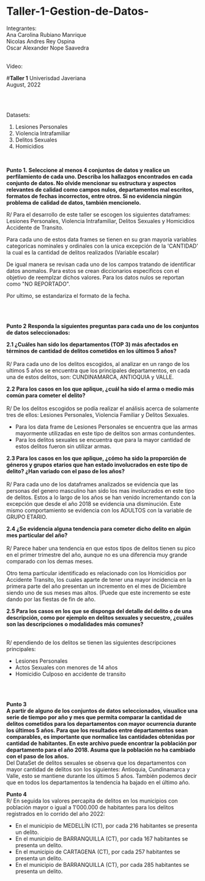 # Taller-1-Gestion-de-Datos-

Integrantes:</br>
Ana Carolina Rubiano Manrique </br>
Nicolas Andres Rey Ospina</br>
Oscar Alexander Nope Saavedra</br>

</br>
Video: 
</br>

#**Taller 1** 
Univerisdad Javeriana  
August, 2022  

</br>
</br>

Datasets:   
1. Lesiones Personales
2. Violencia Intrafamiliar
3. Delitos Sexuales
4. Homicidios

</br>

**Punto 1.** 
**Seleccione al menos 4 conjuntos de datos y realice un perfilamiento de cada uno. Describa los hallazgos encontrados en cada conjunto de datos. No olvide mencionar su estructura y aspectos relevantes de calidad como campos nulos, departamentos mal escritos, formatos de fechas incorrectos, entre otros. Si no evidencia ningún problema de calidad de datos, también mencionelo.** </br>

R/ Para el desarrollo de este taller se escogen los siguientes dataframes: Lesiones Personales, Violencia Intrafamiliar, Delitos Sexuales y Homicidios Accidente de Transito. 

Para cada uno de estos data frames se tienen en su gran mayoría variables categoricas nominales y ordinales con la unica excepción de la 'CANTIDAD' la cual es la cantidad de delitos realizados (Variable escalar)

De igual manera se revisan cada uno de los campos tratando de identificar datos anomalos. Para estos se crean diccionarios especificos con el objetivo de reemplzar dichos valores. Para los datos nulos se reportan como "NO REPORTADO". 

Por ultimo, se estandariza el formato de la fecha. 

</br>
</br>

**Punto 2**
**Responda la siguientes preguntas para cada uno de los conjuntos de datos seleccionados:**

**2.1 ¿Cuáles han sido los departamentos (TOP 3) más afectados en términos de cantidad de delitos cometidos en los últimos 5 años?**</br>
</br>
R/ Para cada uno de los delitos escogidos, al analizar en un rango de los ultimos 5 años se encuentra que los principales departamentos, en cada una de estos delitos, son: CUNDINAMARCA, ANTIOQUIA y VALLE. 

**2.2 Para los casos en los que aplique, ¿cuál ha sido el arma o medio más común para cometer el delito?**</br>
</br>
R/ De los delitos escogidos se podía realizar el análisis acerca de solamente tres de ellos: Lesiones Personales, Violencia Familiar y Delitos Sexuales. 

* Para los data frame de Lesiones Personales se encuentra que las armas mayormente utilizadas en este tipo de delitos son armas contundentes.
* Para los delitos sexuales se encuentra que para la mayor cantidad de estos delitos fueron sin utilizar armas. 

**2.3 Para los casos en los que aplique, ¿cómo ha sido la proporción de géneros y grupos etarios que han estado involucrados en este tipo de delito? ¿Han variado con el paso de los años?**</br>
</br>
R/ Para cada uno de los dataframes analizados se evidencia que las personas del genero masculino han sido los mas involucrados en este tipo de delitos. Estos a lo largo de los años se han venido incrementando con la excepción que desde el año 2018 se evidencia una disminución. Este mismo comportamiento se evidencia con los ADULTOS con la variable de GRUPO ETARIO. 

**2.4 ¿Se evidencia alguna tendencia para cometer dicho delito en algún mes particular del año?**</br>
</br>
R/ Parece haber una tendencia en que estos tipos de delitos tienen su pico en el primer trimestre del año, aunque no es una diferencia muy grande comparado con los demas meses. 

Otro tema particular identificado es relacionado con los Homicidios por Accidente Transito, los cuales aparte de tener una mayor incidencia en la primera parte del año presentan un incremento en el mes de Diciembre siendo uno de sus meses mas altos. (Puede que este incremento se este dando por las fiestas de fin de año.

**2.5 Para los casos en los que se disponga del detalle del delito o de una descripción, como por ejemplo en delitos sexuales y secuestro, ¿cuáles son las descripciones o modalidades más comunes?**</br>
</br>

R/ ependiendo de los delitos se tienen las siguientes descripciones principales:
* Lesiones Personales
* Actos Sexuales con menores de 14 años
* Homicidio Culposo en accidente de transito

</br>
</br>

**Punto 3**</br>
**A partir de alguno de los conjuntos de datos seleccionados, visualice una serie de tiempo por año y mes que permita comparar la cantidad de delitos cometidos para los departamentos con mayor ocurrencia durante los últimos 5 años. Para que los resultados entre departamentos sean comparables, es importante que normalice las cantidades obtenidas por cantidad de habitantes. En este archivo puede encontrar la población por departamento para el año 2018. Asuma que la población no ha cambiado con el paso de los años.**
</br>
Del DataSet de delitos sexuales se observa que los departamentos con mayor cantidad de delitos son los siguientes:
Antioquia, Cundinamarca y Valle, esto se mantiene durante los últimos 5 años.
También podemos decir que en todos los departamentos la tendencia ha bajado en el último año.
</br>

**Punto 4**</br>
R/ En seguida los valores percapita de delitos en los municipios con población mayor o igual a 1'000.000 de habitantes para los delitos registrados en lo corrido del año 2022: 
* En el municipio de MEDELLÍN (CT), por cada 216 habitantes se presenta un delito.
* En el municipio de BARRANQUILLA (CT), por cada 167 habitantes se presenta un delito.
* En el municipio de CARTAGENA (CT), por cada 257 habitantes se presenta un delito.
* En el municipio de BARRANQUILLA (CT), por cada 285 habitantes se presenta un delito.

</br>
